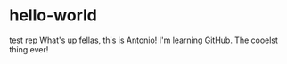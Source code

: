 # hello-world
test rep
What's up fellas,  this is Antonio! 
I'm learning GitHub. The cooelst thing ever!
